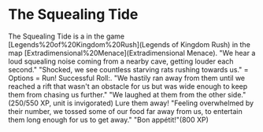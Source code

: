 # The Squealing Tide

The Squealing Tide is a in the game [Legends%20of%20Kingdom%20Rush](Legends of Kingdom Rush) in the map [Extradimensional%20Menace](Extradimensional Menace).
"We hear a loud squealing noise coming from a nearby cave, getting louder each second."
"Shocked, we see countless starving rats rushing towards us."
= Options =
Run!
Successful Roll:.
"We hastily ran away from them until we reached a rift that wasn't an obstacle for us but was wide enough to keep them from chasing us further."
"We laughed at them from the other side."(250/550 XP, unit is invigorated)
Lure them away!
"Feeling overwhelmed by their number, we tossed some of our food far away from us, to entertain them long enough for us to get away."
"Bon appétit!"(800 XP)